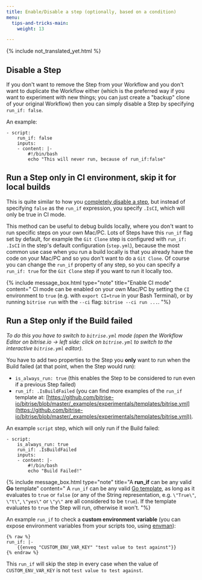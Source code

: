 ```yaml
---
title: Enable/Disable a step (optionally, based on a condition)
menu:
  tips-and-tricks-main:
    weight: 13

---
```

{% include not_translated_yet.html %}

## Disable a Step

If you don't want to remove the Step from your Workflow and you don't want to duplicate the Workflow either (which is the preferred way if you want to experiment with new things; you can just create a "backup" clone of your original Workflow) then you can simply disable a Step by specifying `run_if: false`.

An example:

    - script:
        run_if: false
        inputs:
        - content: |-
            #!/bin/bash
            echo "This will never run, because of run_if:false"

## Run a Step only in CI environment, skip it for local builds

This is quite similar to how you [completely disable a step](#disable-a-step), but instead of specifying `false` as the `run_if` expression, you specify `.IsCI`, which will only be true in CI mode.

This method can be useful to debug builds locally, where you don't want to run
specific steps on your own Mac/PC. Lots of Steps have this `run_if` flag set by default,
for example the `Git Clone` step is configured with `run_if: .IsCI` in the step's
default configuration (`step.yml`), because the most common use case when you
run a build locally is that you already have the code on your Mac/PC
and so you don't want to do a `Git Clone`. Of course you can change the `run_if`
property of any step, so you can specify a `run_if: true` for the `Git Clone`
step if you want to run it locally too.

{% include message_box.html type="note" title="Enable CI mode" content=" CI mode can be enabled on your own Mac/PC by setting the `CI` environment to `true` (e.g. with `export CI=true` in your Bash Terminal), or by running `bitrise run` with the `--ci` flag: `bitrise --ci run ...`. "%}

## Run a Step only if the Build failed

_To do this you have to switch to `bitrise.yml` mode (open the Workflow Editor on bitrise.io -> left side: click on `bitrise.yml` to switch to the interactive `bitrise.yml` editor)._

You have to add two properties to the Step you **only** want to run when
the Build failed (at that point, when the Step would run):

* `is_always_run: true` (this enables the Step to be considered to run even if a previous Step failed)
* `run_if: .IsBuildFailed` (you can find more examples of the `run_if` template at: [https://github.com/bitrise-io/bitrise/blob/master/_examples/experimentals/templates/bitrise.yml](https://github.com/bitrise-io/bitrise/blob/master/_examples/experimentals/templates/bitrise.yml)).

An example `script` step, which will only run if the Build failed:

    - script:
        is_always_run: true
        run_if: .IsBuildFailed
        inputs:
        - content: |-
            #!/bin/bash
            echo "Build Failed!"

{% include message_box.html type="note" title="A **run_if** can be any valid **Go** template" content="
A `run_if` can be any valid [Go template](https://golang.org/pkg/text/template/), as long as it evaluates to `true` or `false` (or any of the String representation, e.g. `\"True\"`, `\"t\"`, `\"yes\"` or `\"y\"` are all considered to be `true`). If the template evaluates to `true` the Step will run, otherwise it won't.
"%}

An example `run_if` to check a **custom environment variable** (you
can expose environment variables from your scripts too,
using [envman](https://github.com/bitrise-io/envman/)):

    {% raw %}
    run_if: |-
     	{{enveq "CUSTOM_ENV_VAR_KEY" "test value to test against"}}
    {% endraw %}    

This `run_if` will skip the step in every case when the value of `CUSTOM_ENV_VAR_KEY`
is not `test value to test against`.
